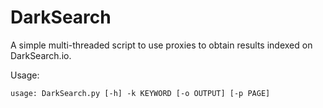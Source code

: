 # DarkSearch
 
A simple multi-threaded script to use proxies to obtain results indexed on DarkSearch.io.

Usage:

    usage: DarkSearch.py [-h] -k KEYWORD [-o OUTPUT] [-p PAGE]